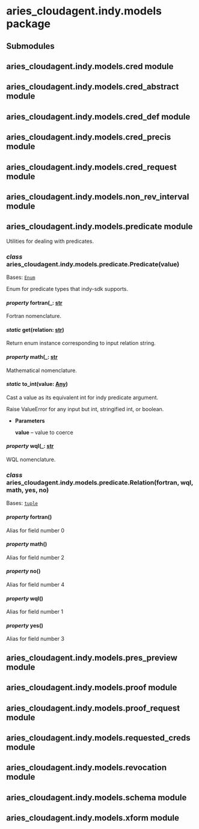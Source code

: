 # aries_cloudagent.indy.models package

## Submodules

## aries_cloudagent.indy.models.cred module

## aries_cloudagent.indy.models.cred_abstract module

## aries_cloudagent.indy.models.cred_def module

## aries_cloudagent.indy.models.cred_precis module

## aries_cloudagent.indy.models.cred_request module

## aries_cloudagent.indy.models.non_rev_interval module

## aries_cloudagent.indy.models.predicate module

Utilities for dealing with predicates.

### _class_ aries_cloudagent.indy.models.predicate.Predicate(value)

Bases: [`Enum`](https://docs.python.org/3/library/enum.html#enum.Enum)

Enum for predicate types that indy-sdk supports.

<!-- #### GE(_ = Relation(fortran='GE', wql='$gte', math='>=', yes=<function Predicate.<lambda>>, no=<function Predicate.<lambda>>_ ) -->

<!-- #### GT(_ = Relation(fortran='GT', wql='$gt', math='>', yes=<function Predicate.<lambda>>, no=<function Predicate.<lambda>>_ ) -->

<!-- #### LE(_ = Relation(fortran='LE', wql='$lte', math='<=', yes=<function Predicate.<lambda>>, no=<function Predicate.<lambda>>_ ) -->

<!-- #### LT(_ = Relation(fortran='LT', wql='$lt', math='<', yes=<function Predicate.<lambda>>, no=<function Predicate.<lambda>>_ ) -->

#### _property_ fortran(_: [str](https://docs.python.org/3/library/stdtypes.html#str_ )

Fortran nomenclature.

#### _static_ get(relation: [str](https://docs.python.org/3/library/stdtypes.html#str))

Return enum instance corresponding to input relation string.

#### _property_ math(_: [str](https://docs.python.org/3/library/stdtypes.html#str_ )

Mathematical nomenclature.

#### _static_ to_int(value: [Any](https://docs.python.org/3/library/typing.html#typing.Any))

Cast a value as its equivalent int for indy predicate argument.

Raise ValueError for any input but int, stringified int, or boolean.

- **Parameters**

  **value** – value to coerce

#### _property_ wql(_: [str](https://docs.python.org/3/library/stdtypes.html#str_ )

WQL nomenclature.

### _class_ aries_cloudagent.indy.models.predicate.Relation(fortran, wql, math, yes, no)

Bases: [`tuple`](https://docs.python.org/3/library/stdtypes.html#tuple)

#### _property_ fortran()

Alias for field number 0

#### _property_ math()

Alias for field number 2

#### _property_ no()

Alias for field number 4

#### _property_ wql()

Alias for field number 1

#### _property_ yes()

Alias for field number 3

## aries_cloudagent.indy.models.pres_preview module

## aries_cloudagent.indy.models.proof module

## aries_cloudagent.indy.models.proof_request module

## aries_cloudagent.indy.models.requested_creds module

## aries_cloudagent.indy.models.revocation module

## aries_cloudagent.indy.models.schema module

## aries_cloudagent.indy.models.xform module
